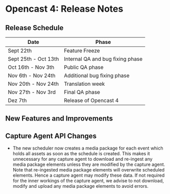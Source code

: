 Opencast 4: Release Notes
=========================

Release Schedule
----------------

|Date                          |Phase
|------------------------------|------------------------------------------
|Sept 22th                     |Feature Freeze
|Sept 25th - Oct 13th          |Internal QA and bug fixing phase
|Oct 16th  - Nov 3th           |Public QA phase
|Nov 6th   - Nov 24th          |Additional bug fixing phase
|Nov 20th  - Nov 24th          |Translation week
|Nov 27th  - Nov 3rd           |Final QA phase
|Dez 7th                       |Release of Opencast 4

New Features and Improvements
-----------------------------


Capture Agent API Changes
-------------------------

- The new scheduler now creates a media package for each event which holds all assets as soon as the schedule is
  created. This makes it unnecessary for any capture agent to download and re-ingest any media package elements unless
  they are modified by the capture agent. Note that re-ingested media package elements will overwrite scheduled
  elements. Hence a capture agent may modify these data. If not required for the inner workings of the capture agent, we
  advise to not download, modify and upload any media package elements to avoid errors.
